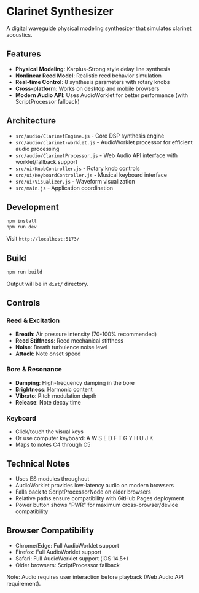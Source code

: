 # Clarinet Synthesizer

A digital waveguide physical modeling synthesizer that simulates clarinet acoustics.

## Features

- **Physical Modeling**: Karplus-Strong style delay line synthesis
- **Nonlinear Reed Model**: Realistic reed behavior simulation
- **Real-time Control**: 8 synthesis parameters with rotary knobs
- **Cross-platform**: Works on desktop and mobile browsers
- **Modern Audio API**: Uses AudioWorklet for better performance (with ScriptProcessor fallback)

## Architecture

- `src/audio/ClarinetEngine.js` - Core DSP synthesis engine
- `src/audio/clarinet-worklet.js` - AudioWorklet processor for efficient audio processing
- `src/audio/ClarinetProcessor.js` - Web Audio API interface with worklet/fallback support
- `src/ui/KnobController.js` - Rotary knob controls
- `src/ui/KeyboardController.js` - Musical keyboard interface
- `src/ui/Visualizer.js` - Waveform visualization
- `src/main.js` - Application coordination

## Development

```bash
npm install
npm run dev
```

Visit `http://localhost:5173/`

## Build

```bash
npm run build
```

Output will be in `dist/` directory.

## Controls

### Reed & Excitation
- **Breath**: Air pressure intensity (70-100% recommended)
- **Reed Stiffness**: Reed mechanical stiffness
- **Noise**: Breath turbulence noise level
- **Attack**: Note onset speed

### Bore & Resonance
- **Damping**: High-frequency damping in the bore
- **Brightness**: Harmonic content
- **Vibrato**: Pitch modulation depth
- **Release**: Note decay time

### Keyboard
- Click/touch the visual keys
- Or use computer keyboard: A W S E D F T G Y H U J K
- Maps to notes C4 through C5

## Technical Notes

- Uses ES modules throughout
- AudioWorklet provides low-latency audio on modern browsers
- Falls back to ScriptProcessorNode on older browsers
- Relative paths ensure compatibility with GitHub Pages deployment
- Power button shows "PWR" for maximum cross-browser/device compatibility

## Browser Compatibility

- Chrome/Edge: Full AudioWorklet support
- Firefox: Full AudioWorklet support
- Safari: Full AudioWorklet support (iOS 14.5+)
- Older browsers: ScriptProcessor fallback

Note: Audio requires user interaction before playback (Web Audio API requirement).
